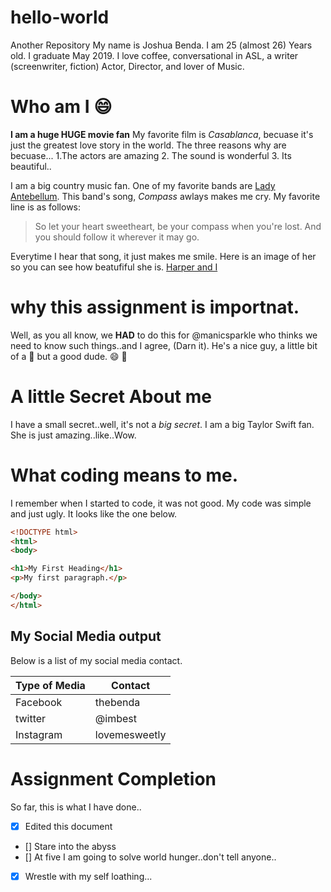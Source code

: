 # hello-world
Another Repository
My name is Joshua Benda. I am 25 (almost 26) Years old. I graduate May 2019.
I love coffee, conversational in ASL, a writer (screenwriter, fiction) Actor, Director, and lover of Music. 

# Who am I :smile:

**I am a huge HUGE movie fan** My favorite film is *Casablanca*, becuase it's just the greatest love story in the world. The three reasons why are becuase...
1.The actors are amazing
2. The sound is wonderful
3. Its beautiful..

I am a big country music fan. One of my favorite bands are [Lady Antebellum](https://www.ladyantebellum.com/). This band's song, *Compass* awlays makes me cry. My favorite line is as follows: 
>So let your heart sweetheart, be your compass when you're lost.
>And you should follow it wherever it may go.  

Everytime I hear that song, it just makes me smile.  Here is an image of her so you can see how beatufiful she is. 
[Harper and I](https://www.facebook.com/photo.php?fbid=10214873012878610&set=picfp.1225727617&type=3&theater"target="_blank")

# why this assignment is importnat. 
Well, as you all know, we **HAD** to do this for @manicsparkle who thinks we need to know such things..and I agree, (Darn it). 
He's a nice guy, a little bit of a 🧙 but a good dude. :smile: :metal: 

# A little Secret About me

I have a small secret..well, it's not a *big secret*. I am a big Taylor Swift fan. She is just amazing..like..Wow. 

# What coding means to me.
I remember when I started to code, it was not good. My code was simple and just ugly. It looks like the one below. 
```html
<!DOCTYPE html>
<html>
<body>

<h1>My First Heading</h1>
<p>My first paragraph.</p>

</body>
</html>
```
## My Social Media output
Below is a list of my social media contact.

Type of Media | Contact
------------- | -------
Facebook | thebenda
twitter | @imbest
Instagram | lovemesweetly

# Assignment Completion 
So far, this is what I have done..
- [X] Edited this document
- [] Stare into the abyss
- [] At five I am going to solve world hunger..don't tell anyone..
- [x] Wrestle with my self loathing...
